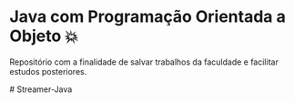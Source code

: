 # Java com Programação Orientada a Objeto 💥 
Repositório com a finalidade de salvar trabalhos da faculdade e facilitar estudos posteriores.

#   S t r e a m e r - J a v a  
 
